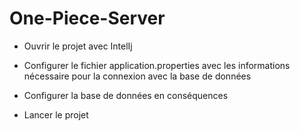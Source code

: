 ﻿# One-Piece-Server
 - Ouvrir le projet avec IntelIj
 
 - Configurer le fichier application.properties avec les informations nécessaire pour la connexion avec la base de données
 - Configurer la base de données en conséquences

 - Lancer le projet


